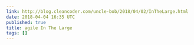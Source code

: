 ```yaml
---
link: http://blog.cleancoder.com/uncle-bob/2018/04/02/InTheLarge.html
date: 2018-04-04 16:35 UTC
published: true
title: agile In The Large
tags: []
---
```



